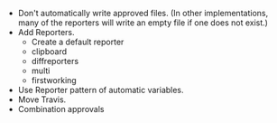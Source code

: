 * Don't automatically write approved files.  (In other implementations, many of the reporters will write an empty file if one does not exist.)
* Add Reporters.
  * Create a default reporter
  * clipboard
  * diffreporters
  * multi
  * firstworking
* Use Reporter pattern of automatic variables.
* Move Travis.
* Combination approvals
